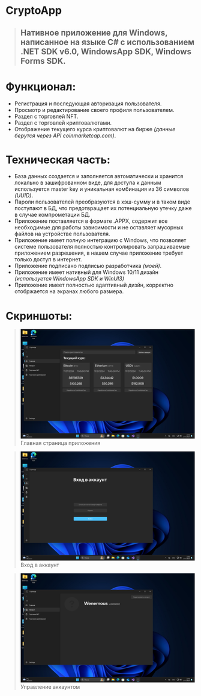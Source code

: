 # CryptoApp

> ## Нативное приложение для Windows, написанное на языке C# с использованием .NET SDK v6.0, WindowsApp SDK, Windows Forms SDK.

# Функционал:
- Регистрация и последующая авторизация пользователя.
- Просмотр и редактирование своего профиля пользователем.
- Раздел с торговлей NFT.
- Раздел с торговлей криптовалютами.
- Отображение текущего курса криптовалют на бирже *(данные берутся через API coinmarketcap.com)*.

# Техническая часть:
- База данных создается и заполняется автоматически и хранится локально в зашифрованном виде, для доступа к данным используется master key и уникальная комбинация из 36 символов *(UUID)*.
- Пароли пользователей преобразуются в хэш-сумму и в таком виде поступают в БД, что предотвращает их потенциальную утечку даже в случае компрометации БД.
- Приложение поставляется в формате .APPX, содержит все необходимые для работы зависимости и не оставляет мусорных файлов на устройстве пользователя.
- Приложение имеет полную интеграцию с Windows, что позволяет системе пользователя полностью контролировать запрашиваемые приложением разрешения, в нашем случае приложение требует только доступ в интернет.
- Приложение подписано подписью разработчика *(моей)*.
- Приложение имеет нативный для Windows 10/11 дизайн *(используется WindowsApp SDK и WinUI3)*
- Приложение имеет полностью адаптивный дизйн, корректно отобржается на экранах любого размера.

# Скриншоты:
> ![Главная страница приложения](https://github.com/wenemous/cryptoapp/blob/main/%D0%93%D0%BB%D0%B0%D0%B2%D0%BD%D0%B0%D1%8F.png)
> Главная страница приложения







> ![Вход в аккаунт](https://github.com/wenemous/cryptoapp/blob/main/%D0%92%D1%85%D0%BE%D0%B4.png)
> Вход в аккаунт







> ![Управление аккаунтом](https://github.com/wenemous/cryptoapp/blob/main/%D0%90%D0%BA%D0%BA%D0%B0%D1%83%D0%BD%D1%82.png)
> Управление аккаунтом

  
